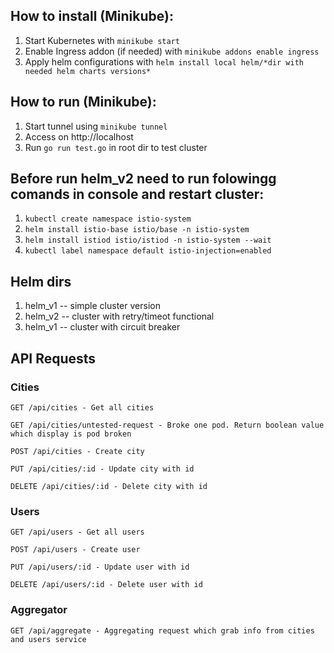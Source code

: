## How to install (Minikube):
1) Start Kubernetes with `minikube start`
2) Enable Ingress addon (if needed) with `minikube addons enable ingress`
5) Apply helm configurations with `helm install local helm/*dir with needed helm charts versions*`

## How to run (Minikube):
1) Start tunnel using `minikube tunnel`
2) Access on http://localhost
3) Run `go run test.go` in root dir to test cluster

## Before run helm_v2 need to run folowingg comands in console and restart cluster:
1) `kubectl create namespace istio-system`
2) `helm install istio-base istio/base -n istio-system`
3) `helm install istiod istio/istiod -n istio-system --wait`
4) `kubectl label namespace default istio-injection=enabled`

## Helm dirs
1) helm_v1 -- simple cluster version
1) helm_v2 -- cluster with retry/timeot functional
1) helm_v1 -- cluster with circuit breaker

## API Requests

### Cities
`GET /api/cities - Get all cities`

`GET /api/cities/untested-request - Broke one pod. Return boolean value which display is pod broken`

`POST /api/cities - Create city`

`PUT /api/cities/:id - Update city with id`

`DELETE /api/cities/:id - Delete city with id`

### Users
`GET /api/users - Get all users`

`POST /api/users - Create user`

`PUT /api/users/:id - Update user with id`

`DELETE /api/users/:id - Delete user with id`


### Aggregator
`GET /api/aggregate - Aggregating request which grab info from cities and users service`

